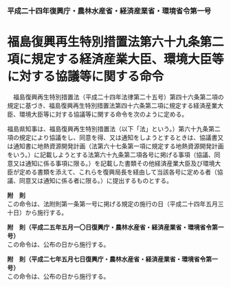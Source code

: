 ### 平成二十四年復興庁・農林水産省・経済産業省・環境省令第一号  
# 福島復興再生特別措置法第六十九条第二項に規定する経済産業大臣、環境大臣等に対する協議等に関する命令  
　福島復興再生特別措置法（平成二十四年法律第二十五号）第四十六条第二項の規定に基づき、福島復興再生特別措置法第四十六条第二項に規定する経済産業大臣、環境大臣等に対する協議等に関する命令を次のように定める。  
  
福島県知事は、福島復興再生特別措置法（以下「法」という。）第六十九条第二項の規定により協議をし、同意を得、又は通知をしようとするときは、協議書又は通知書に地熱資源開発計画（法第六十七条第一項に規定する地熱資源開発計画をいう。）に記載しようとする法第六十九条第二項各号に掲げる事項（協議、同意又は通知に係る事項に限る。）を記載した書類その他経済産業大臣及び環境大臣が定める書類を添えて、これらを復興局長を経由して当該各号に定める者（協議、同意又は通知に係る者に限る。）に提出するものとする。  
  
**附　則**  
この命令は、法附則第一条第一号に掲げる規定の施行の日（平成二十四年五月三十日）から施行する。  
  
**附　則（平成二五年五月一〇日復興庁・農林水産省・経済産業省・環境省令第一号）**  
この命令は、公布の日から施行する。  
  
**附　則（平成二七年五月七日復興庁・農林水産省・経済産業省・環境省令第一号）**  
この命令は、公布の日から施行する。  
  
